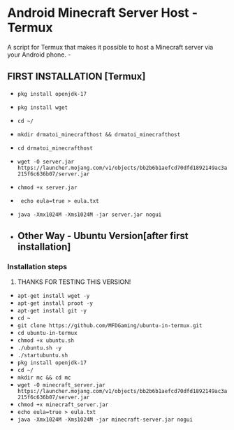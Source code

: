 # Android Minecraft Server Host - Termux 
A script for Termux that makes it possible to host a Minecraft server via your Android phone. -  
## FIRST  INSTALLATION [Termux]

* `pkg install openjdk-17`
* `pkg install wget`

* `cd ~/`
* ` mkdir drmatoi_minecrafthost && drmatoi_minecrafthost `
* ` cd drmatoi_minecrafthost `

* ` wget -O server.jar https://launcher.mojang.com/v1/objects/bb2b6b1aefcd70dfd1892149ac3a215f6c636b07/server.jar `
* ` chmod +x server.jar `

 * ` echo eula=true > eula.txt` 

* ` java -Xmx1024M -Xms1024M -jar server.jar nogui `


* ## Other Way - Ubuntu Version[after first installation]

### Installation steps
1. THANKS FOR TESTING THIS VERSION!
* `apt-get install wget -y`
* `apt-get install proot -y`
* `apt-get install git -y`
* `cd ~`
* `git clone https://github.com/MFDGaming/ubuntu-in-termux.git`
* `cd ubuntu-in-termux`
* `chmod +x ubuntu.sh`
* `./ubuntu.sh -y`
* `./startubuntu.sh`
 * `pkg install openjdk-17`
* `cd ~/`
* `mkdir mc && cd mc`
* `wget -O minecraft_server.jar https://launcher.mojang.com/v1/objects/bb2b6b1aefcd70dfd1892149ac3a215f6c636b07/server.jar`
 * `chmod +x minecraft_server.jar`
* `echo eula=true > eula.txt`
* `java -Xmx1024M -Xms1024M -jar minecraft-server.jar nogui`

